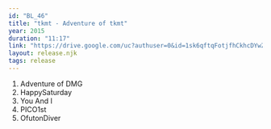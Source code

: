 ```yaml
---
id: "BL_46"
title: "tkmt - Adventure of tkmt"
year: 2015
duration: "11:17"
link: "https://drive.google.com/uc?authuser=0&id=1sk6qftqFotjfhCkhcDYwZVKzHTD7zIjI&export=download"
layout: release.njk
tags: release
---
```


01. Adventure of DMG
02. HappySaturday
03. You And I
04. PICO1st
05. OfutonDiver